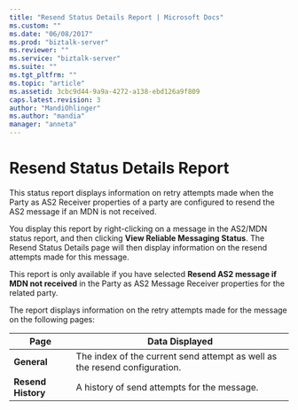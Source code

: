 ```yaml
---
title: "Resend Status Details Report | Microsoft Docs"
ms.custom: ""
ms.date: "06/08/2017"
ms.prod: "biztalk-server"
ms.reviewer: ""
ms.service: "biztalk-server"
ms.suite: ""
ms.tgt_pltfrm: ""
ms.topic: "article"
ms.assetid: 3cbc9d44-9a9a-4272-a138-ebd126a9f809
caps.latest.revision: 3
author: "MandiOhlinger"
ms.author: "mandia"
manager: "anneta"
---
```

# Resend Status Details Report
This status report displays information on retry attempts made when the Party as AS2 Receiver properties of a party are configured to resend the AS2 message if an MDN is not received.  
  
 You display this report by right-clicking on a message in the AS2/MDN status report, and then clicking **View Reliable Messaging Status**. The Resend Status Details page will then display information on the resend attempts made for this message.  
  
 This report is only available if you have selected **Resend AS2 message if MDN not received** in the Party as AS2 Message Receiver properties for the related party.  
  
 The report displays information on the retry attempts made for the message on the following pages:  
  
|Page|Data Displayed|  
|----------|--------------------|  
|**General**|The index of the current send attempt as well as the resend configuration.|  
|**Resend History**|A history of send attempts for the message.|